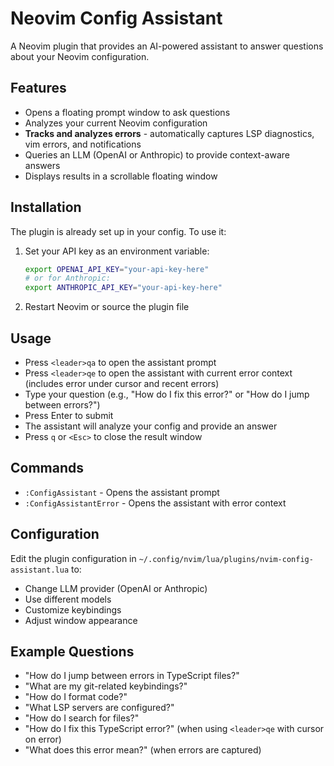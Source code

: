 # Neovim Config Assistant

A Neovim plugin that provides an AI-powered assistant to answer questions about your Neovim configuration.

## Features

- Opens a floating prompt window to ask questions
- Analyzes your current Neovim configuration
- **Tracks and analyzes errors** - automatically captures LSP diagnostics, vim errors, and notifications
- Queries an LLM (OpenAI or Anthropic) to provide context-aware answers
- Displays results in a scrollable floating window

## Installation

The plugin is already set up in your config. To use it:

1. Set your API key as an environment variable:
   ```bash
   export OPENAI_API_KEY="your-api-key-here"
   # or for Anthropic:
   export ANTHROPIC_API_KEY="your-api-key-here"
   ```

2. Restart Neovim or source the plugin file

## Usage

- Press `<leader>qa` to open the assistant prompt
- Press `<leader>qe` to open the assistant with current error context (includes error under cursor and recent errors)
- Type your question (e.g., "How do I fix this error?" or "How do I jump between errors?")
- Press Enter to submit
- The assistant will analyze your config and provide an answer
- Press `q` or `<Esc>` to close the result window

## Commands

- `:ConfigAssistant` - Opens the assistant prompt
- `:ConfigAssistantError` - Opens the assistant with error context

## Configuration

Edit the plugin configuration in `~/.config/nvim/lua/plugins/nvim-config-assistant.lua` to:
- Change LLM provider (OpenAI or Anthropic)
- Use different models
- Customize keybindings
- Adjust window appearance

## Example Questions

- "How do I jump between errors in TypeScript files?"
- "What are my git-related keybindings?"
- "How do I format code?"
- "What LSP servers are configured?"
- "How do I search for files?"
- "How do I fix this TypeScript error?" (when using `<leader>qe` with cursor on error)
- "What does this error mean?" (when errors are captured)